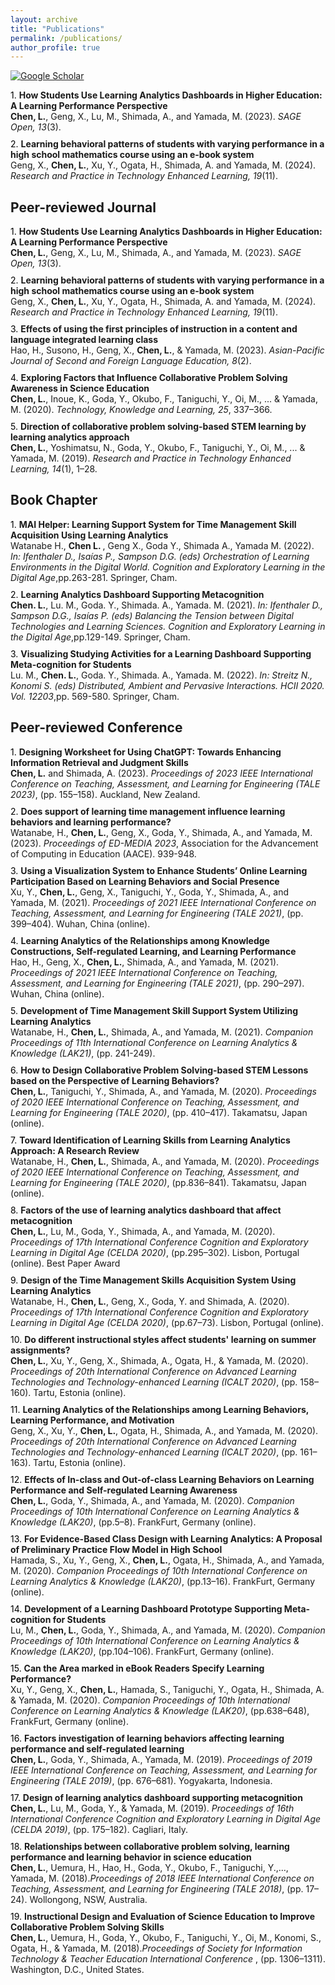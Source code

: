 ```yaml
---
layout: archive
title: "Publications"
permalink: /publications/
author_profile: true
---
```


<div id="publications">
  <!-- Publications content -->
</div>

<a href="https://scholar.google.com/citations?user=gQWDB8b2ooAC&hl=ja" target="_blank">
    <img src="https://img.shields.io/badge/Google%20Scholar-blue?style=social&logo=googlescholar" alt="Google Scholar">
</a>


<!DOCTYPE html>
<html lang="en">
<head>
<meta charset="UTF-8">
<title>Interactive Number Icon on Hover</title>
<style>
    /* 重置列表样式，并设置计数器 */
    ol {
        list-style-type: none;
        padding: 0;
        counter-reset: list-counter;
    }
    li {
        counter-increment: list-counter;
        margin-bottom: 10px;
    }
    /* 添加伪元素来显示数字，并在悬停时改变颜色 */
    li::before {
        content: counter(list-counter) ". ";
        color: black; /* 默认颜色 */
        cursor: pointer; /* 将鼠标光标改为指针形状 */
    }
    li:hover::before {
        color: blue; /* 鼠标悬停时的颜色 */
    }
</style>
</head>
<body>

<ol>
    <li><b>How Students Use Learning Analytics Dashboards in Higher Education: A Learning Performance Perspective</b><br>
        <b>Chen, L.</b>, Geng, X., Lu, M., Shimada, A., and Yamada, M. (2023). <i>SAGE Open, 13</i>(3).
    </li>
    <li><b>Learning behavioral patterns of students with varying performance in a high school mathematics course using an e-book system</b><br>
        Geng, X., <b>Chen, L.</b>, Xu, Y., Ogata, H., Shimada, A. and Yamada, M. (2024). <i>Research and Practice in Technology Enhanced Learning, 19</i>(11).
    </li>
</ol>



## Peer-reviewed Journal
<ol style="list-style-type: none; padding: 0; counter-reset: list-counter;">
    <li style="counter-increment: list-counter; margin-bottom: 10px;"><b>How Students Use Learning Analytics Dashboards in Higher Education: A Learning Performance Perspective</b><br>
        <b>Chen, L.</b>, Geng, X., Lu, M., Shimada, A., and Yamada, M. (2023). <i>SAGE Open, 13</i>(3).
    </li>
    <li style="counter-increment: list-counter; margin-bottom: 10px;"><b>Learning behavioral patterns of students with varying performance in a high school mathematics course using an e-book system</b><br>
        Geng, X., <b>Chen, L.</b>, Xu, Y., Ogata, H., Shimada, A. and Yamada, M. (2024). <i>Research and Practice in Technology Enhanced Learning, 19</i>(11).
    </li>
    <li style="counter-increment: list-counter; margin-bottom: 10px;"><b>Effects of using the first principles of instruction in a content and language integrated learning class</b><br>
        Hao, H., Susono, H., Geng, X., <b>Chen, L.</b>, & Yamada, M. (2023). <i>Asian-Pacific Journal of Second and Foreign Language Education, 8</i>(2).
    </li>
    <li style="counter-increment: list-counter; margin-bottom: 10px;"><b>Exploring Factors that Influence Collaborative Problem Solving Awareness in Science Education</b><br>
        <b>Chen, L.</b>, Inoue, K., Goda, Y., Okubo, F., Taniguchi, Y., Oi, M., ... & Yamada, M. (2020). <i>Technology, Knowledge and Learning, 25</i>, 337–366.
    </li>
    <li style="counter-increment: list-counter; margin-bottom: 10px;"><b>Direction of collaborative problem solving-based STEM learning by learning analytics approach</b><br>
        <b>Chen, L.</b>, Yoshimatsu, N., Goda, Y., Okubo, F., Taniguchi, Y., Oi, M., ... & Yamada, M. (2019). <i>Research and Practice in Technology Enhanced Learning, 14</i>(1), 1–28.
    </li>
</ol>

## Book Chapter
<ol style="list-style-type: none; padding: 0;">
    <li style="margin-bottom: 10px;"><b>MAI Helper: Learning Support System for Time Management Skill Acquisition Using Learning Analytics</b><br>
        Watanabe H., <b>Chen L. </b>, Geng X., Goda Y., Shimada A., Yamada M. (2022). <i>In: Ifenthaler D., Isaías P., Sampson D.G. (eds) Orchestration of Learning Environments in the Digital World. Cognition and Exploratory Learning in the Digital Age</i>,pp.263-281. Springer, Cham. 
    </li>
    <li style="counter-increment: list-counter; margin-bottom: 10px;"><b>Learning Analytics Dashboard Supporting Metacognition</b><br>
        <b>Chen. L.</b>, Lu. M., Goda. Y., Shimada. A., Yamada. M. (2021). <i>In: Ifenthaler D., Sampson D.G., Isaías P. (eds) Balancing the Tension between Digital Technologies and Learning Sciences. Cognition and Exploratory Learning in the Digital Age</i>,pp.129-149. Springer, Cham. 
    </li><li style="counter-increment: list-counter; margin-bottom: 10px;"><b>Visualizing Studying Activities for a Learning Dashboard Supporting Meta-cognition for Students</b><br>
        Lu. M., <b>Chen. L.</b>, Goda. Y., Shimada. A., Yamada. M. (2022). <i>In: Streitz N., Konomi S. (eds) Distributed, Ambient and Pervasive Interactions. HCII 2020. Vol. 12203</i>,pp. 569-580. Springer, Cham.
    </li>
</ol>


## Peer-reviewed Conference
<ol style="list-style-type: none; padding: 0;">
    <li style="margin-bottom: 10px;"><b>Designing Worksheet for Using ChatGPT: Towards Enhancing Information Retrieval and Judgment Skills</b><br>
        <b>Chen, L.</b> and Shimada, A. (2023). <i>Proceedings of 2023 IEEE International Conference on Teaching, Assessment, and Learning for Engineering (TALE 2023)</i>, (pp. 155–158). Auckland, New Zealand.
    </li>
    <li style="margin-bottom: 10px;"><b>Does support of learning time management influence learning behaviors and learning performance?</b><br>
        Watanabe, H., <b>Chen, L.</b>, Geng, X., Goda, Y., Shimada, A., and Yamada, M. (2023). <i>Proceedings of ED-MEDIA 2023</i>, Association for the Advancement of Computing in Education (AACE). 939-948.
    </li>
    <li style="margin-bottom: 10px;"><b>Using a Visualization System to Enhance Students’ Online Learning Participation Based on Learning Behaviors and Social Presence</b><br>
        Xu, Y., <b>Chen, L.</b>, Geng, X., Taniguchi, Y., Goda, Y., Shimada, A., and Yamada, M. (2021). <i>Proceedings of 2021 IEEE International Conference on Teaching, Assessment, and Learning for Engineering (TALE 2021)</i>, (pp. 399–404). Wuhan, China (online).
    </li>
    <li style="margin-bottom: 10px;"><b>Learning Analytics of the Relationships among Knowledge Constructions, Self-regulated Learning, and Learning Performance</b><br>
        Hao, H., Geng, X., <b>Chen, L.</b>, Shimada, A., and Yamada, M. (2021). <i>Proceedings of 2021 IEEE International Conference on Teaching, Assessment, and Learning for Engineering (TALE 2021)</i>, (pp. 290–297). Wuhan, China (online).
    </li>
    <li style="margin-bottom: 10px;"><b>Development of Time Management Skill Support System Utilizing Learning Analytics</b><br>
        Watanabe, H., <b>Chen, L.</b>, Shimada, A., and Yamada, M. (2021). <i>Companion Proceedings of 11th International Conference on Learning Analytics & Knowledge (LAK21)</i>, (pp. 241-249).
    </li>
    <li style="margin-bottom: 10px;"><b>How to Design Collaborative Problem Solving-based STEM Lessons based on the Perspective of Learning Behaviors?</b><br>
        <b>Chen, L.</b>, Taniguchi, Y., Shimada, A., and Yamada, M. (2020). <i>Proceedings of 2020 IEEE International Conference on Teaching, Assessment, and Learning for Engineering (TALE 2020)</i>, (pp. 410–417). Takamatsu, Japan (online).
    </li>
    <li style="margin-bottom: 10px;"><b>Toward Identification of Learning Skills from Learning Analytics Approach: A Research Review</b><br>
        Watanabe, H., <b>Chen, L.</b>, Shimada, A., and Yamada, M. (2020). <i>Proceedings of 2020 IEEE International Conference on Teaching, Assessment, and Learning for Engineering (TALE 2020)</i>, (pp.836–841). Takamatsu, Japan (online).
    </li>
    <li style="margin-bottom: 10px;"><b>Factors of the use of learning analytics dashboard that affect metacognition</b><br>
        <b>Chen, L.</b>, Lu, M., Goda, Y., Shimada, A., and Yamada, M. (2020). <i>Proceedings of 17th International Conference Cognition and Exploratory Learning in Digital Age (CELDA 2020)</i>, (pp.295–302). Lisbon, Portugal (online). Best Paper Award
    </li>
    <li style="margin-bottom: 10px;"><b>Design of the Time Management Skills Acquisition System Using Learning Analytics</b><br>
        Watanabe, H., <b>Chen, L.</b>, Geng, X., Goda, Y. and Shimada, A. (2020). <i>Proceedings of 17th International Conference Cognition and Exploratory Learning in Digital Age (CELDA 2020)</i>, (pp.67–73). Lisbon, Portugal (online).
    </li>
    <li style="margin-bottom: 10px;"><b>Do different instructional styles affect students' learning on summer assignments?</b><br>
        <b>Chen, L.</b>, Xu, Y., Geng, X., Shimada, A., Ogata, H., & Yamada, M. (2020). <i>Proceedings of 20th International Conference on Advanced Learning Technologies and Technology-enhanced Learning (ICALT 2020)</i>, (pp. 158–160). Tartu, Estonia (online).
    </li>
    <li style="margin-bottom: 10px;"><b>Learning Analytics of the Relationships among Learning Behaviors, Learning Performance, and Motivation</b><br>
        Geng, X., Xu, Y., <b>Chen, L.</b>, Ogata, H., Shimada, A., and Yamada, M. (2020). <i>Proceedings of 20th International Conference on Advanced Learning Technologies and Technology-enhanced Learning (ICALT 2020)</i>, (pp. 161–163). Tartu, Estonia (online).
    </li>
    <li style="margin-bottom: 10px;"><b>Effects of In-class and Out-of-class Learning Behaviors on Learning Performance and Self-regulated Learning Awareness</b><br>
        <b>Chen, L.</b>, Goda, Y., Shimada, A., and Yamada, M. (2020). <i>Companion Proceedings of 10th International Conference on Learning Analytics & Knowledge (LAK20)</i>, (pp.5–8). FrankFurt, Germany (online).
    </li>
    <li style="margin-bottom: 10px;"><b>For Evidence-Based Class Design with Learning Analytics: A Proposal of Preliminary Practice Flow Model in High School</b><br>
        Hamada, S., Xu, Y., Geng, X., <b>Chen, L.</b>, Ogata, H., Shimada, A., and Yamada, M. (2020). <i>Companion Proceedings of 10th International Conference on Learning Analytics & Knowledge (LAK20)</i>, (pp.13–16). FrankFurt, Germany (online).
    </li>
    <li style="margin-bottom: 10px;"><b>Development of a Learning Dashboard Prototype Supporting Meta-cognition for Students</b><br>
        Lu, M., <b>Chen, L.</b>, Goda, Y., Shimada, A., and Yamada, M. (2020). <i>Companion Proceedings of 10th International Conference on Learning Analytics & Knowledge (LAK20)</i>, (pp.104–106). FrankFurt, Germany (online).
    </li>
    <li style="margin-bottom: 10px;"><b>Can the Area marked in eBook Readers Specify Learning Performance?</b><br>
        Xu, Y., Geng, X., <b>Chen, L.</b>, Hamada, S., Taniguchi, Y., Ogata, H., Shimada, A. & Yamada, M. (2020). <i>Companion Proceedings of 10th International Conference on Learning Analytics & Knowledge (LAK20)</i>, (pp.638–648), FrankFurt, Germany (online).
    </li>
    <li style="margin-bottom: 10px;"><b>Factors investigation of learning behaviors affecting learning performance and self-regulated learning</b><br>
        <b>Chen, L.</b>, Goda, Y., Shimada, A., Yamada, M. (2019). <i>Proceedings of 2019 IEEE International Conference on Teaching, Assessment, and Learning for Engineering (TALE 2019)</i>, (pp. 676–681). Yogyakarta, Indonesia.
    </li>
    <li style="margin-bottom: 10px;"><b>Design of learning analytics dashboard supporting metacognition</b><br>
        <b>Chen, L.</b>, Lu, M., Goda, Y., & Yamada, M. (2019). <i>Proceedings of 16th International Conference Cognition and Exploratory Learning in Digital Age (CELDA 2019)</i>, (pp. 175–182). Cagliari, Italy.
    </li>
    <li style="margin-bottom: 10px;"><b>Relationships between collaborative problem solving, learning performance and learning behavior in science education</b><br>
        <b>Chen, L.</b>, Uemura, H., Hao, H., Goda, Y., Okubo, F., Taniguchi, Y.,…, Yamada, M. (2018).<i>Proceedings of 2018 IEEE International Conference on Teaching, Assessment, and Learning for Engineering (TALE 2018)</i>,  (pp. 17–24). Wollongong, NSW, Australia.
    </li>
    <li style="margin-bottom: 10px;"><b>Instructional Design and Evaluation of Science Education to Improve Collaborative Problem Solving Skills</b><br>
        <b>Chen, L.</b>, Uemura, H., Goda, Y., Okubo, F., Taniguchi, Y., Oi, M., Konomi, S., Ogata, H., & Yamada, M. (2018).<i>Proceedings of Society for Information Technology & Teacher Education International Conference </i>,  (pp. 1306–1311). Washington, D.C., United States.

</body>
</html>
